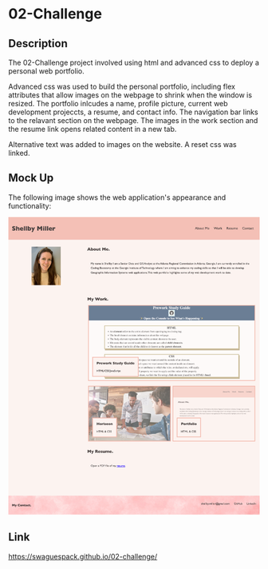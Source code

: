 # 02-Challenge

## Description

The 02-Challenge project involved using html and advanced css to deploy a personal web portfolio.

Advanced css was used to build the personal portfolio, including flex attributes that allow images on the webpage to shrink when the window is resized. The portfolio inlcudes a name, profile picture, current web development projeccts, a resume, and contact info. The navigation bar links to the relavant section on the webpage. The images in the work section and the resume link opens related content in a new tab.

Alternative text was added to images on the website. A reset css was linked.


## Mock Up

The following image shows the web application's appearance and functionality:

![Shellby Miller's web portfolio includes a navigation bar and her name in the header, a profile picture in the aside, clickable images in her work section that link to a new tab, a link to her resume, and her contact info in the footer of the page.](./assets/images/mockUp_Shellby-Portfolio.png)


## Link

https://swaguespack.github.io/02-challenge/

